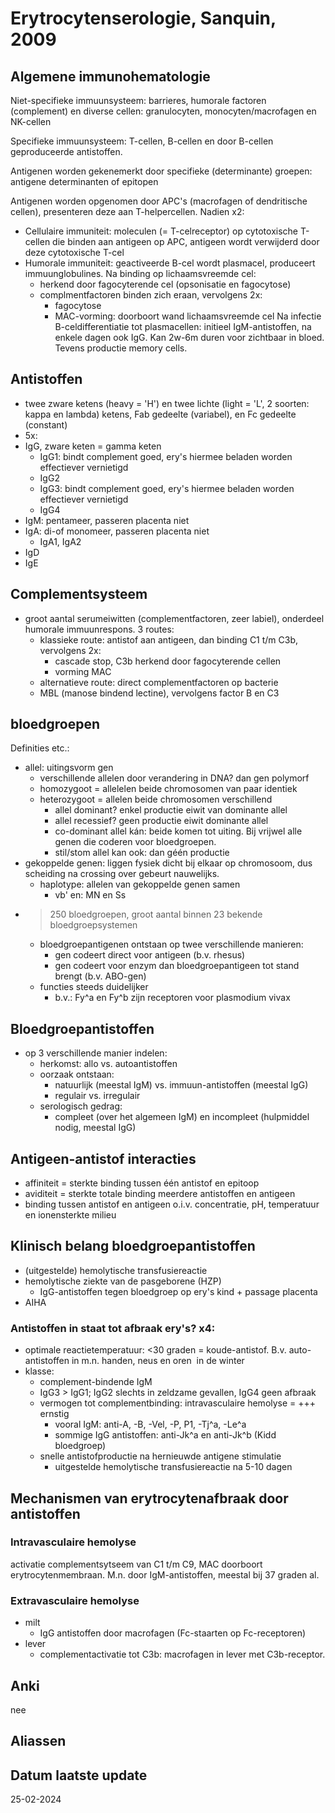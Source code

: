 # Erytrocytenserologie, Sanquin, 2009 
## Algemene immunohematologie
Niet-specifieke immuunsysteem: barrieres, humorale factoren (complement) en diverse cellen: granulocyten, monocyten/macrofagen en NK-cellen

Specifieke immuunsysteem: T-cellen, B-cellen en door B-cellen geproduceerde antistoffen.

Antigenen worden gekenemerkt door specifieke (determinante) groepen: antigene determinanten of epitopen

Antigenen worden opgenomen door APC's (macrofagen of dendritische cellen), presenteren deze aan T-helpercellen. Nadien x2:
- Cellulaire immuniteit: moleculen (= T-celreceptor) op cytotoxische T-cellen die binden aan antigeen op APC, antigeen wordt verwijderd door deze cytotoxische T-cel
- Humorale immuniteit: geactiveerde B-cel wordt plasmacel, produceert immuunglobulines. Na binding op lichaamsvreemde cel:
	- herkend door fagocyterende cel (opsonisatie en fagocytose)
	- complmentfactoren binden zich eraan, vervolgens 2x:
		- fagocytose
		- MAC-vorming: doorboort wand lichaamsvreemde cel
Na infectie B-celdifferentiatie tot plasmacellen: initieel IgM-antistoffen, na enkele dagen ook IgG. Kan 2w-6m duren voor zichtbaar in bloed. Tevens productie memory cells. 
## Antistoffen
- twee zware ketens (heavy = 'H') en twee lichte (light = 'L', 2 soorten: kappa en lambda) ketens, Fab gedeelte (variabel), en Fc gedeelte (constant)
- 5x:
- IgG, zware keten = gamma keten
	- IgG1: bindt complement goed, ery's hiermee beladen worden effectiever vernietigd
	- IgG2
	- IgG3: bindt complement goed, ery's hiermee beladen worden effectiever vernietigd
	- IgG4
- IgM: pentameer, passeren placenta niet
- IgA: di-of monomeer, passeren placenta niet
	- IgA1, IgA2
- IgD
- IgE
## Complementsysteem
- groot aantal serumeiwitten (complementfactoren, zeer labiel), onderdeel humorale immuunrespons. 3 routes:
	- klassieke route: antistof aan antigeen, dan binding C1 t/m C3b, vervolgens 2x:
		- cascade stop, C3b herkend door fagocyterende cellen
		- vorming MAC
	- alternatieve route: direct complementfactoren op bacterie
	- MBL (manose bindend lectine), vervolgens factor B en C3
## bloedgroepen
Definities etc.:
- allel: uitingsvorm gen
	- verschillende allelen door verandering in DNA? dan gen polymorf
	- homozygoot = allelelen beide chromosomen van paar identiek
	- heterozygoot = allelen beide chromosomen verschillend
		- allel dominant? enkel productie eiwit van dominante allel
		- allel recessief? geen productie eiwit dominante allel
		- co-dominant allel kán: beide komen tot uiting. Bij vrijwel alle genen die coderen voor bloedgroepen.
		- stil/stom allel kan ook: dan géén productie
- gekoppelde genen: liggen fysiek dicht bij elkaar op chromosoom, dus scheiding na crossing over gebeurt nauwelijks. 
	- haplotype: allelen van gekoppelde genen samen
		- vb' en: MN en Ss
- > 250 bloedgroepen, groot aantal binnen 23 bekende bloedgroepsystemen
	- bloedgroepantigenen ontstaan op twee verschillende manieren:
		- gen codeert direct voor antigeen (b.v. rhesus)
		- gen codeert voor enzym dan bloedgroepantigeen tot stand brengt (b.v. ABO-gen)
	- functies steeds duidelijker
		- b.v.: Fy^a en Fy^b zijn receptoren voor plasmodium vivax
## Bloedgroepantistoffen
- op 3 verschillende manier indelen:
	- herkomst: allo vs. autoantistoffen
	- oorzaak ontstaan: 
		- natuurlijk (meestal IgM) vs. immuun-antistoffen (meestal IgG)
		- regulair vs. irregulair
	- serologisch gedrag:
		- compleet (over het algemeen IgM) en incompleet (hulpmiddel nodig, meestal IgG)
## Antigeen-antistof interacties
- affiniteit = sterkte binding tussen één antistof en epitoop
- aviditeit = sterkte totale binding meerdere antistoffen en antigeen
- binding tussen antistof en antigeen o.i.v. concentratie, pH, temperatuur en ionensterkte milieu
## Klinisch belang bloedgroepantistoffen
- (uitgestelde) hemolytische transfusiereactie
- hemolytische ziekte van de pasgeborene (HZP)
	- IgG-antistoffen tegen bloedgroep op ery's kind + passage placenta
- AIHA
### Antistoffen in staat tot afbraak ery's? x4:
- optimale reactietemperatuur: <30 graden = koude-antistof. B.v. auto-antistoffen in m.n. handen, neus en oren  in de winter
- klasse:
	- complement-bindende IgM
	- IgG3 > IgG1; IgG2 slechts in zeldzame gevallen, IgG4 geen afbraak
	- vermogen tot complementbinding: intravasculaire hemolyse = +++ ernstig
		- vooral IgM: anti-A, -B, -Vel, -P, P1, -Tj^a, -Le^a
		- sommige IgG antistoffen: anti-Jk^a en anti-Jk^b (Kidd bloedgroep)
	- snelle antistofproductie na hernieuwde antigene stimulatie
		- uitgestelde hemolytische transfusiereactie na 5-10 dagen
## Mechanismen van erytrocytenafbraak door antistoffen
### Intravasculaire hemolyse
activatie complementsytseem van C1 t/m C9, MAC doorboort erytrocytenmembraan. M.n. door IgM-antistoffen, meestal bij 37 graden al.
### Extravasculaire hemolyse
- milt
	- IgG antistoffen door macrofagen (Fc-staarten op Fc-receptoren) 
- lever
	- complementactivatie tot C3b: macrofagen in lever met C3b-receptor.
## Anki
nee
## Aliassen
## Datum laatste update
25-02-2024